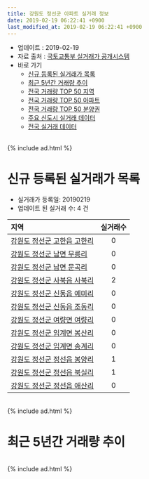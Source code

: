 ```yaml
---
title: 강원도 정선군 아파트 실거래 정보
date: 2019-02-19 06:22:41 +0900
last_modified_at: 2019-02-19 06:22:41 +0900
---
```


* 업데이트 : 2019-02-19
* 자료 출처 : [국토교통부 실거래가 공개시스템](http://rt.molit.go.kr)
* 바로 가기
    * [신규 등록된 실거래가 목록](#신규-등록된-실거래가-목록)
    * [최근 5년간 거래량 추이](#최근-5년간-거래량-추이)
    * [전국 거래량 TOP 50 지역](https://inasie.github.io/apt-trade-info/최근-3개월-전국에서-가장-거래가-많이-발생한-지역)
    * [전국 거래량 TOP 50 아파트](https://inasie.github.io/apt-trade-info/최근-3개월-전국에서-가장-거래가-많이-발생한-아파트)
    * [전국 거래량 TOP 50 분양권](https://inasie.github.io/apt-trade-info/최근-3개월-전국에서-가장-거래가-많이-발생한-분양권)
    * [주요 신도시 실거래 데이터](https://inasie.github.io/apt-trade-info/주요-신도시)
    * [전국 실거래 데이터](https://inasie.github.io/apt-trade-info/전국)

<br>
{% include ad.html %}
<br>

# 신규 등록된 실거래가 목록
* 실거래가 등록일: 20190219
* 업데이트 된 실거래 수: 4 건


|지역|실거래수|
|:---|:---:|
|[강원도 정선군 고한읍 고한리](https://inasie.github.io/apt-trade-info/강원도-정선군-고한읍-고한리)|0|
|[강원도 정선군 남면 무릉리](https://inasie.github.io/apt-trade-info/강원도-정선군-남면-무릉리)|0|
|[강원도 정선군 남면 문곡리](https://inasie.github.io/apt-trade-info/강원도-정선군-남면-문곡리)|0|
|[강원도 정선군 사북읍 사북리](https://inasie.github.io/apt-trade-info/강원도-정선군-사북읍-사북리)|2|
|[강원도 정선군 신동읍 예미리](https://inasie.github.io/apt-trade-info/강원도-정선군-신동읍-예미리)|0|
|[강원도 정선군 신동읍 조동리](https://inasie.github.io/apt-trade-info/강원도-정선군-신동읍-조동리)|0|
|[강원도 정선군 여량면 여량리](https://inasie.github.io/apt-trade-info/강원도-정선군-여량면-여량리)|0|
|[강원도 정선군 임계면 봉산리](https://inasie.github.io/apt-trade-info/강원도-정선군-임계면-봉산리)|0|
|[강원도 정선군 임계면 송계리](https://inasie.github.io/apt-trade-info/강원도-정선군-임계면-송계리)|0|
|[강원도 정선군 정선읍 봉양리](https://inasie.github.io/apt-trade-info/강원도-정선군-정선읍-봉양리)|1|
|[강원도 정선군 정선읍 북실리](https://inasie.github.io/apt-trade-info/강원도-정선군-정선읍-북실리)|1|
|[강원도 정선군 정선읍 애산리](https://inasie.github.io/apt-trade-info/강원도-정선군-정선읍-애산리)|0|


<br>
{% include ad.html %}
<br>

# 최근 5년간 거래량 추이


<div style="width:100%;">
    <canvas id="deal_progress" height="200"></canvas>
</div>

<script>
new Chart(document.getElementById("deal_progress"), {
    type: 'line',
    data: {
        labels: ['201402','201403','201404','201405','201406','201407','201408','201409','201410','201411','201412','201501','201502','201503','201504','201505','201506','201507','201508','201509','201510','201511','201512','201601','201602','201603','201604','201605','201606','201607','201608','201609','201610','201611','201612','201701','201702','201703','201704','201705','201706','201707','201708','201709','201710','201711','201712','201801','201802','201803','201804','201805','201806','201807','201808','201809','201810','201811','201812','201901','201902'],
        datasets: [{
            label: '매매',
            pointRadius: 1,
            data: [23, 31, 32, 26, 23, 62, 27, 40, 26, 22, 16, 24, 16, 24, 22, 24, 18, 22, 14, 21, 49, 25, 18, 21, 13, 26, 13, 30, 19, 15, 22, 19, 21, 23, 11, 13, 12, 22, 18, 18, 23, 29, 16, 18, 16, 14, 6, 10, 20, 22, 21, 24, 21, 21, 22, 19, 28, 40, 22, 22, 7],
            borderColor: "rgba(255, 201, 14, 1)",
            backgroundColor: "rgba(255, 201, 14, 0.5)",
            fill: false,
            lineTension: 0
        },{
            label: '전월세',
            pointRadius: 1,
            data: [4, 11, 1, 9, 5, 6, 8, 12, 9, 9, 16, 17, 11, 22, 19, 7, 4, 4, 8, 7, 8, 7, 8, 8, 9, 8, 6, 13, 7, 6, 2, 6, 11, 5, 10, 8, 10, 5, 7, 8, 3, 6, 4, 5, 4, 4, 4, 8, 13, 10, 4, 7, 6, 6, 4, 5, 5, 10, 6, 5, 6],
            borderColor: "rgba(0, 141, 185, 1)",
            backgroundColor: "rgba(0, 141, 185, 0.5)",
            fill: false,
            lineTension: 0
        }
        ]
    },
    options: {
        responsive: true,
        title: {
            display: false
        },
        tooltips: {
            mode: 'index',
            intersect: false
        },
        hover: {
            mode: 'nearest',
            intersect: true
        },
        scales: {
            xAxes: [{
                display: true,
                scaleLabel: {
                    display: true,
                    labelString: '년/월'
                }
            }],
            yAxes: [{
                display: true,
                ticks: {
                    suggestedMin: 0,
                },
                scaleLabel: {
                    display: true,
                    labelString: '실거래 수'
                }
            }]
        }
    }
});

</script>


<br>
{% include ad.html %}
<br>

